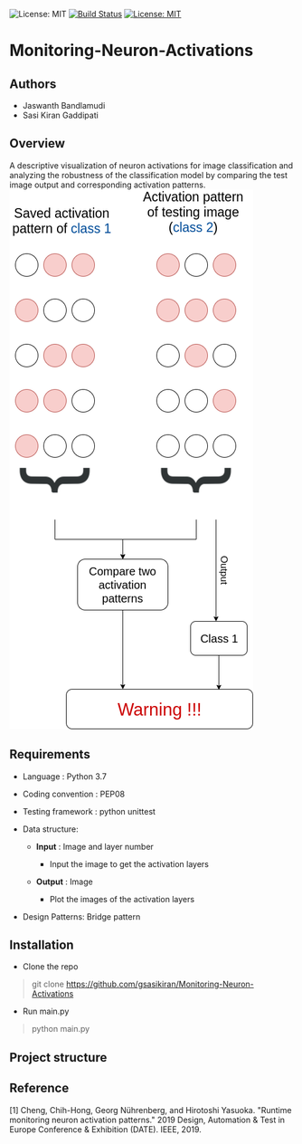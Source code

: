 ![License: MIT](https://img.shields.io/badge/License-MIT-green.svg)
[![Build Status](https://travis-ci.com/gsasikiran/Monitoring-Neuron-Activations.svg?token=Tx91FqTgxZM9ucHAnbfR&branch=master)](https://travis-ci.com/gsasikiran/Monitoring-Neuron-Activations/)
[![License: MIT](https://img.shields.io/badge/License-MIT-green.svg)](https://opensource.org/licenses/MIT)



# Monitoring-Neuron-Activations

## Authors
- Jaswanth Bandlamudi
- Sasi Kiran Gaddipati

## Overview

A descriptive visualization of neuron activations for image classification and analyzing the robustness of the classification model by comparing the test image output and corresponding activation patterns.
![Proposed architecture](/images/architecture.png)


## Requirements

* Language : Python 3.7
* Coding convention : PEP08
* Testing framework : python unittest
* Data structure:
  - **Input** : Image and layer number<br>
      - Input the image to get the activation layers
      
  - **Output** : Image
      - Plot the images of the activation layers
      
* Design Patterns: Bridge pattern

## Installation
* Clone the repo
> git clone https://github.com/gsasikiran/Monitoring-Neuron-Activations

* Run main.py
> python main.py


## Project structure


## Reference

[1] Cheng, Chih-Hong, Georg Nührenberg, and Hirotoshi Yasuoka. "Runtime monitoring neuron activation patterns." 2019 Design, Automation & Test in Europe Conference & Exhibition (DATE). IEEE, 2019.

